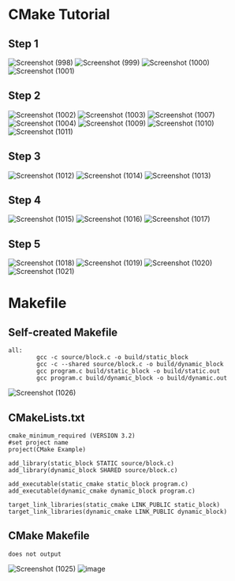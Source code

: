 # CMake Tutorial
## Step 1
![Screenshot (998)](https://user-images.githubusercontent.com/44063772/174339051-84dd5bec-72bd-4ae8-92d6-63afae57b4ed.png)
![Screenshot (999)](https://user-images.githubusercontent.com/44063772/174339071-d755341b-45e6-44ce-80cf-5c6d41e20f91.png)
![Screenshot (1000)](https://user-images.githubusercontent.com/44063772/174339085-501507ee-c05a-4152-bc0c-cb1b78ac174f.png)
![Screenshot (1001)](https://user-images.githubusercontent.com/44063772/174338952-be4c2a0d-0181-43af-9394-958567c26e7d.png)

## Step 2
![Screenshot (1002)](https://user-images.githubusercontent.com/44063772/174460783-0cbf0d51-ea79-4ab9-a02d-b1b07b0d17af.png)
![Screenshot (1003)](https://user-images.githubusercontent.com/44063772/174460786-a239f43a-db9c-43f4-a98c-32e8b9943915.png)
![Screenshot (1007)](https://user-images.githubusercontent.com/44063772/174460800-02f3b99c-889a-43c3-91af-1c9b5bb4cad1.png)
![Screenshot (1004)](https://user-images.githubusercontent.com/44063772/174460789-58cb79f7-aed7-47e3-88b3-56f08d5f8bde.png)
![Screenshot (1009)](https://user-images.githubusercontent.com/44063772/174460805-692b4c92-6de8-46db-b907-635a66a10416.png)
![Screenshot (1010)](https://user-images.githubusercontent.com/44063772/174460806-0ca771ce-9145-4367-ad7c-6edae9a285f7.png)
![Screenshot (1011)](https://user-images.githubusercontent.com/44063772/174460842-60b7331e-53b6-465d-ab8c-156e1f508700.png)

## Step 3
![Screenshot (1012)](https://user-images.githubusercontent.com/44063772/174460878-5c95edc5-91a2-403c-b3d7-82ff92f7bca6.png)
![Screenshot (1014)](https://user-images.githubusercontent.com/44063772/174460882-0b21aff7-77bf-4405-bd92-2c62a6a26b1a.png)
![Screenshot (1013)](https://user-images.githubusercontent.com/44063772/174460887-a9787243-f773-4f16-90a5-72275c8d79ca.png)

## Step 4
![Screenshot (1015)](https://user-images.githubusercontent.com/44063772/174460920-433202de-9af1-430a-8da9-679204a00fd0.png)
![Screenshot (1016)](https://user-images.githubusercontent.com/44063772/174460924-65c5e9a4-cc02-4b41-aa7e-0ec14bfb7650.png)
![Screenshot (1017)](https://user-images.githubusercontent.com/44063772/174460929-fe7489d8-2c2d-4cf8-8e16-c37d9f95c08f.png)

## Step 5
![Screenshot (1018)](https://user-images.githubusercontent.com/44063772/174460975-df60af3e-9ace-46c5-bc70-17fbb7d08b09.png)
![Screenshot (1019)](https://user-images.githubusercontent.com/44063772/174460979-9a6ce572-bd65-4a2a-a993-86b320d45ef0.png)
![Screenshot (1020)](https://user-images.githubusercontent.com/44063772/174460981-5a27ff3d-78bb-4be6-9d0c-d85e9a4b3e6e.png)
![Screenshot (1021)](https://user-images.githubusercontent.com/44063772/174460984-920b3a8c-6ad0-4ab2-918d-d52ae82a5aac.png)

# Makefile
## Self-created Makefile
```
all:
        gcc -c source/block.c -o build/static_block
        gcc -c --shared source/block.c -o build/dynamic_block
        gcc program.c build/static_block -o build/static.out
        gcc program.c build/dynamic_block -o build/dynamic.out
```
![Screenshot (1026)](https://user-images.githubusercontent.com/44063772/174710534-4fa3c44d-46ff-468d-af33-3200fb8015eb.png)


## CMakeLists.txt
```
cmake_minimum_required (VERSION 3.2)
#set project name
project(CMake Example)

add_library(static_block STATIC source/block.c)
add_library(dynamic_block SHARED source/block.c)

add_executable(static_cmake static_block program.c)
add_executable(dynamic_cmake dynamic_block program.c)

target_link_libraries(static_cmake LINK_PUBLIC static_block)
target_link_libraries(dynamic_cmake LINK_PUBLIC dynamic_block)

```
## CMake Makefile
```
does not output
```
![Screenshot (1025)](https://user-images.githubusercontent.com/44063772/174710547-d1d43df5-97c6-4f08-8abf-b55953100f20.png)
![image](https://user-images.githubusercontent.com/44063772/174711539-155f732b-7aa4-47a2-a008-3780ec14f97c.png)



